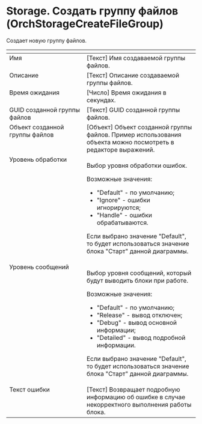 # Storage. Создать группу файлов (OrchStorageCreateFileGroup)

Создает новую группу файлов.

<table data-header-hidden><thead><tr><th width="195.91668701171875" valign="top"></th><th width="289.50006103515625" valign="top"></th></tr></thead><tbody><tr><td valign="top">Имя</td><td valign="top">[Текст] Имя создаваемой группы файлов.</td></tr><tr><td valign="top">Описание</td><td valign="top">[Текст] Описание создаваемой группы файлов.</td></tr><tr><td valign="top">Время ожидания</td><td valign="top">[Число] Время ожидания в секундах.</td></tr><tr><td valign="top">GUID созданной группы файлов</td><td valign="top">[Текст] GUID созданной группы файлов.</td></tr><tr><td valign="top">Объект созданной группы файлов</td><td valign="top">[Объект] Объект созданной группы файлов. Пример использования объекта можно посмотреть в редакторе выражений.</td></tr><tr><td valign="top">Уровень обработки</td><td valign="top"><p>Выбор уровня обработки ошибок. </p><p>Возможные значения: </p><ul><li>"Default" - по умолчанию; </li><li>"Ignore" - ошибки игнорируются; </li><li>"Handle" - ошибки обрабатываются. </li></ul><p>Если выбрано значение "Default", то будет использоваться значение блока "Старт" данной диаграммы.</p></td></tr><tr><td valign="top">Уровень сообщений</td><td valign="top"><p>Выбор уровня сообщений, который будут выводить блоки при работе. </p><p>Возможные значения: </p><ul><li>"Default" - по умолчанию; </li><li>"Release" - вывод отключен; </li><li>"Debug" - вывод основной информации; </li><li>"Detailed" - вывод подробной информации. </li></ul><p>Если выбрано значение "Default", то будет использоваться значение блока "Старт" данной диаграммы.</p></td></tr><tr><td valign="top">Текст ошибки</td><td valign="top">[Текст] Возвращает подробную информацию об ошибке в случае некорректного выполнения работы блока.</td></tr></tbody></table>
